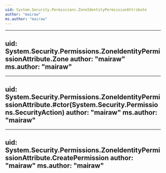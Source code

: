 ```yaml
---
uid: System.Security.Permissions.ZoneIdentityPermissionAttribute
author: "mairaw"
ms.author: "mairaw"
---
```


---
uid: System.Security.Permissions.ZoneIdentityPermissionAttribute.Zone
author: "mairaw"
ms.author: "mairaw"
---

---
uid: System.Security.Permissions.ZoneIdentityPermissionAttribute.#ctor(System.Security.Permissions.SecurityAction)
author: "mairaw"
ms.author: "mairaw"
---

---
uid: System.Security.Permissions.ZoneIdentityPermissionAttribute.CreatePermission
author: "mairaw"
ms.author: "mairaw"
---

